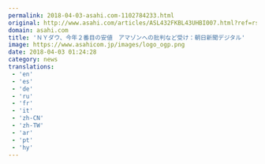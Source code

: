```yaml
---
permalink: 2018-04-03-asahi.com-1102784233.html
original: http://www.asahi.com/articles/ASL432FKBL43UHBI007.html?ref=rss
domain: asahi.com
title: 'ＮＹダウ、今年２番目の安値　アマゾンへの批判など受け：朝日新聞デジタル'
image: https://www.asahicom.jp/images/logo_ogp.png
date: 2018-04-03 01:24:28
category: news
translations: 
 - 'en'
 - 'es'
 - 'de'
 - 'ru'
 - 'fr'
 - 'it'
 - 'zh-CN'
 - 'zh-TW'
 - 'ar'
 - 'pt'
 - 'hy'
---
```


